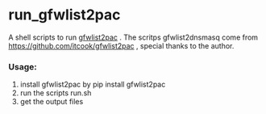 # run_gfwlist2pac
A shell scripts to run [gfwlist2pac](https://pypi.python.org/pypi/gfwlist2pac) .
The scritps gfwlist2dnsmasq come from https://github.com/itcook/gfwlist2pac , special thanks to the author.

### Usage:

1. install gfwlist2pac by pip install gfwlist2pac
2. run the scripts run.sh
3. get the output files
